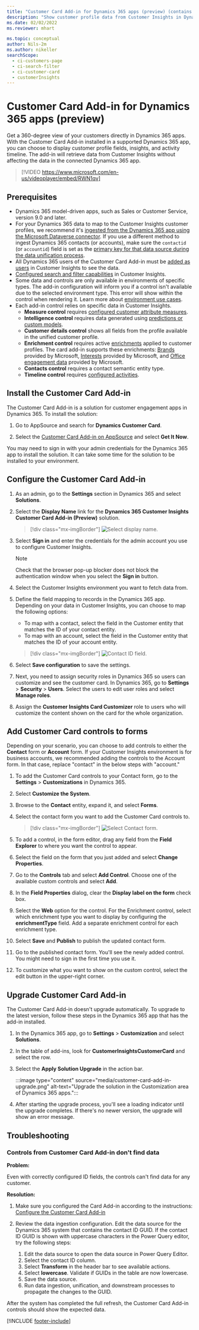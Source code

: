 ```yaml
---
title: "Customer Card Add-in for Dynamics 365 apps (preview) (contains video)"
description: "Show customer profile data from Customer Insights in Dynamics 365 apps with this add-in."
ms.date: 02/02/2022
ms.reviewer: mhart

ms.topic: conceptual    
author: Nils-2m
ms.author: nikeller
searchScope: 
  - ci-customers-page
  - ci-search-filter
  - ci-customer-card
  - customerInsights
---
```


# Customer Card Add-in for Dynamics 365 apps (preview)

Get a 360-degree view of your customers directly in Dynamics 365 apps. With the Customer Card Add-in installed in a supported Dynamics 365 app, you can choose to display customer profile fields, insights, and activity timeline. The add-in will retrieve data from Customer Insights without affecting the data in the connected Dynamics 365 app.

> [!VIDEO https://www.microsoft.com/en-us/videoplayer/embed/RWN1qv]

## Prerequisites

- Dynamics 365 model-driven apps, such as Sales or Customer Service, version 9.0 and later.
- For your Dynamics 365 data to map to the Customer Insights customer profiles, we recommend it's [ingested from the Dynamics 365 app using the Microsoft Dataverse connector](connect-power-query.md). If you use a different method to ingest Dynamics 365 contacts (or accounts), make sure the `contactid` (or `accountid`) field is set as the [primary key for that data source during the data unification process](map-entities.md#select-primary-key-and-semantic-type-for-attributes).
- All Dynamics 365 users of the Customer Card Add-in must be [added as users](permissions.md) in Customer Insights to see the data.
- [Configured search and filter capabilities](search-filter-index.md) in Customer Insights.
- Some data and controls are only available in environments of specific types. The add-in configuration will inform you if a control isn't available due to the selected environment type. This error will show within the control when rendering it. Learn more about [environment use cases](work-with-business-accounts.md).
- Each add-in control relies on specific data in Customer Insights.
  - **Measure control** requires [configured customer attribute measures](measures.md).
  - **Intelligence control** requires data generated using [predictions or custom models](predictions-overview.md).
  - **Customer details control** shows all fields from the profile available in the unified customer profile.
  - **Enrichment control** requires active [enrichments](enrichment-hub.md) applied to customer profiles. The card add-in supports these enrichments: [Brands](enrichment-microsoft.md) provided by Microsoft, [Interests](enrichment-microsoft.md) provided by Microsoft, and [Office engagement data](enrichment-office.md) provided by Microsoft.
  - **Contacts control** requires a contact semantic entity type.
  - **Timeline control** requires [configured activities](activities.md).

## Install the Customer Card Add-in

The Customer Card Add-in is a solution for customer engagement apps in Dynamics 365. To install the solution:

1. Go to AppSource and search for **Dynamics Customer Card**.

1. Select the [Customer Card Add-in on AppSource](https://appsource.microsoft.com/product/dynamics-365/mscrm.dynamics_365_customer_insights_customer_card_addin?tab=Overview) and select **Get It Now**.

You may need to sign in with your admin credentials for the Dynamics 365 app to install the solution. It can take some time for the solution to be installed to your environment.

## Configure the Customer Card Add-in

1. As an admin, go to the **Settings** section in Dynamics 365 and select **Solutions**.

1. Select the **Display Name** link for the **Dynamics 365 Customer Insights Customer Card Add-in (Preview)** solution.

   > [!div class="mx-imgBorder"]
   > ![Select display name.](media/select-display-name.png "Select display name.")

1. Select **Sign in** and enter the credentials for the admin account you use to configure Customer Insights.

   > [!NOTE]
   > Check that the browser pop-up blocker does not block the authentication window when you select the **Sign in** button.

1. Select the Customer Insights environment you want to fetch data from.

1. Define the field mapping to records in the Dynamics 365 app. Depending on your data in Customer Insights, you can choose to map the following options:
   - To map with a contact, select the field in the Customer entity that matches the ID of your contact entity.
   - To map with an account, select the field in the Customer entity that matches the ID of your account entity.

   > [!div class="mx-imgBorder"]
   > ![Contact ID field.](media/contact-id-field.png "Contact ID field.")

1. Select **Save configuration** to save the settings.

1. Next, you need to assign security roles in Dynamics 365 so users can customize and see the customer card. In Dynamics 365, go to **Settings** > **Security** > **Users**. Select the users to edit user roles and select **Manage roles**.

1. Assign the **Customer Insights Card Customizer** role to users who will customize the content shown on the card for the whole organization.

## Add Customer Card controls to forms

Depending on your scenario, you can choose to add controls to either the **Contact** form or **Account** form. If your Customer Insights environment is for business accounts, we recommended adding the controls to the Account form. In that case, replace "contact" in the below steps with "account."

1. To add the Customer Card controls to your Contact form, go to the **Settings** > **Customizations** in Dynamics 365.

1. Select **Customize the System**.

1. Browse to the **Contact** entity, expand it, and select **Forms**.

1. Select the contact form you want to add the Customer Card controls to.

    > [!div class="mx-imgBorder"]
    > ![Select Contact form.](media/contact-active-forms.png "Select Contact form.")

1. To add a control, in the form editor, drag any field from the **Field Explorer** to where you want the control to appear.

1. Select the field on the form that you just added and select **Change Properties**.

1. Go to the **Controls** tab and select **Add Control**. Choose one of the available custom controls and select **Add**.

1. In the **Field Properties** dialog, clear the **Display label on the form** check box.

1. Select the **Web** option for the control. For the Enrichment control, select which enrichment type you want to display by configuring the **enrichmentType** field. Add a separate enrichment control for each enrichment type.

1. Select **Save** and **Publish** to publish the updated contact form.

1. Go to the published contact form. You'll see the newly added control. You might need to sign in the first time you use it.

1. To customize what you want to show on the custom control, select the edit button in the upper-right corner.

## Upgrade Customer Card Add-in

The Customer Card Add-in doesn't upgrade automatically. To upgrade to the latest version, follow these steps in the Dynamics 365 app that has the add-in installed.

1. In the Dynamics 365 app, go to **Settings** > **Customization** and select **Solutions**.

1. In the table of add-ins, look for **CustomerInsightsCustomerCard** and select the row.

1. Select the **Apply Solution Upgrade** in the action bar.

   :::image type="content" source="media/customer-card-add-in-upgrade.png" alt-text="Upgrade the solution in the Customization area of Dynamics 365 apps.":::

1. After starting the upgrade process, you'll see a loading indicator until the upgrade completes. If there's no newer version, the upgrade will show an error message.

## Troubleshooting

### Controls from Customer Card Add-in don't find data

**Problem:**

Even with correctly configured ID fields, the controls can't find data for any customer.  

**Resolution:**

1. Make sure you configured the Card Add-in according to the instructions: [Configure the Customer Card Add-in](#configure-the-customer-card-add-in)

1. Review the data ingestion configuration. Edit the data source for the Dynamics 365 system that contains the contact ID GUID. If the contact ID GUID is shown with uppercase characters in the Power Query editor, try the following steps:
    1. Edit the data source to open the data source in Power Query Editor.
    1. Select the contact ID column.
    1. Select **Transform** in the header bar to see available actions.
    1. Select **lowercase**. Validate if GUIDs in the table are now lowercase.
    1. Save the data source.
    1. Run data ingestion, unification, and downstream processes to propagate the changes to the GUID.

After the system has completed the full refresh, the Customer Card Add-in controls should show the expected data.

[!INCLUDE [footer-include](includes/footer-banner.md)]
